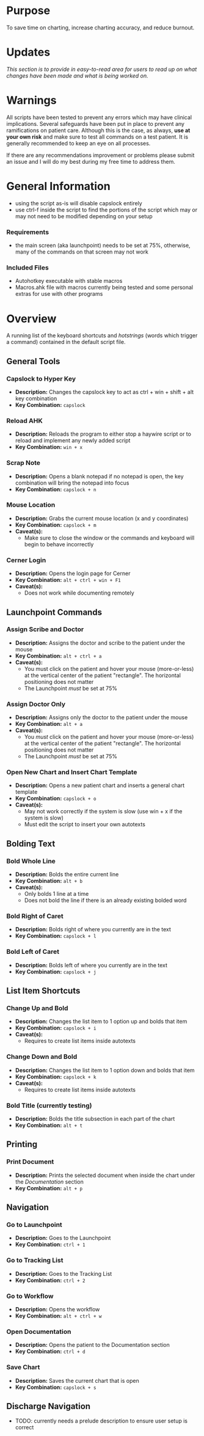 # Purpose
To save time on charting, increase charting accuracy, and reduce burnout.

# Updates
*This section is to provide in easy-to-read area for users to read up on what changes have been made and what is being worked on.*

# Warnings
All scripts have been tested to prevent any errors which may have clinical implications. Several safeguards have been put in place to prevent any
ramifications on patient care. Although this is the case, as always, **use at your own risk** and make sure to test all commands on a test patient. It is generally recommended to keep an eye on all processes. 

If there are any recommendations improvement or problems please submit an issue and I will do my best during my
free time to address them.

# General Information
* using the script as-is will disable capslock entirely
* use ctrl-f inside the script to find the portions of the script which may or may not need to be modified depending on your setup

### Requirements
* the main screen (aka launchpoint) needs to be set at 75%, otherwise, many of the commands on that screen may not work

### Included Files
* Autohotkey executable with stable macros
* Macros.ahk file with macros currently being tested and some personal extras for use with other programs

# Overview
A running list of the keyboard shortcuts and *hotstrings* (words which trigger a command) contained in the default script file.

## General Tools
### Capslock to Hyper Key
* **Description:** Changes the capslock key to act as ctrl + win + shift + alt key combination
* **Key Combination:** `capslock`

### Reload AHK
* **Description:** Reloads the program to either stop a haywire script or to reload and implement any newly added script
* **Key Combination:** `win + x`

### Scrap Note
* **Description:** Opens a blank notepad if no notepad is open, the key combination will bring the notepad into focus
* **Key Combination:** `capslock + n`

### Mouse Location
* **Description:** Grabs the current mouse location (x and y coordinates)
* **Key Combination:** `capslock + m`
* **Caveat(s):** 
    - Make sure to close the window or the commands and keyboard will begin to behave incorrectly

### Cerner Login
* **Description:** Opens the login page for Cerner
* **Key Combination:** `alt + ctrl + win + F1`
* **Caveat(s):** 
    - Does not work while documenting remotely


## Launchpoint Commands

### Assign Scribe and Doctor
* **Description:** Assigns the doctor and scribe to the patient under the mouse
* **Key Combination:** `alt + ctrl + a`
* **Caveat(s):** 
    - You must click on the patient and hover your mouse (more-or-less) at the vertical center of the patient "rectangle". The horizontal positioning does not matter
    - The Launchpoint *must* be set at 75%

### Assign Doctor Only
* **Description:** Assigns only the doctor to the patient under the mouse
* **Key Combination:** `alt + a`
* **Caveat(s):** 
    - You *must* click on the patient and hover your mouse (more-or-less) at the vertical center of the patient "rectangle". The horizontal positioning does not matter
    - The Launchpoint *must* be set at 75%

### Open New Chart and Insert Chart Template
* **Description:** Opens a new patient chart and inserts a general chart template
* **Key Combination:** `capslock + o`
* **Caveat(s):** 
    - May not work correctly if the system is slow (use win + x if the system is slow)
    - Must edit the script to insert your own autotexts

## Bolding Text

### Bold Whole Line
* **Description:** Bolds the entire current line 
* **Key Combination:** `alt + b`
* **Caveat(s):** 
    - Only bolds 1 line at a time
    - Does not bold the line if there is an already existing bolded word

### Bold Right of Caret
* **Description:** Bolds right of where you currently are in the text
* **Key Combination:** `capslock + l`

### Bold Left of Caret
* **Description:** Bolds left of where you currently are in the text
* **Key Combination:** `capslock + j`

## List Item Shortcuts

### Change Up and Bold
* **Description:** Changes the list item to 1 option up and bolds that item
* **Key Combination:** `capslock + i`
* **Caveat(s):**
    - Requires to create list items inside autotexts

### Change Down and Bold
* **Description:** Changes the list item to 1 option down and bolds that item
* **Key Combination:** `capslock + k`
* **Caveat(s):**
    - Requires to create list items inside autotexts

### Bold Title (currently testing)
* **Description:** Bolds the title subsection in each part of the chart
* **Key Combination:** `alt + t`


## Printing

### Print Document
* **Description:** Prints the selected document when inside the chart under the *Documentation* section
* **Key Combination:** `alt + p`

## Navigation

### Go to Launchpoint
* **Description:** Goes to the Launchpoint
* **Key Combination:** `ctrl + 1`

### Go to Tracking List
* **Description:** Goes to the Tracking List
* **Key Combination:** `ctrl + 2`

### Go to Workflow 
* **Description:** Opens the workflow
* **Key Combination:** `alt + ctrl + w`

### Open Documentation
* **Description:** Opens the patient to the Documentation section
* **Key Combination:** `ctrl + d`

### Save Chart
* **Description:** Saves the current chart that is open
* **Key Combination:** `capslock + s`

## Discharge Navigation
* TODO: currently needs a prelude description to ensure user setup is correct
